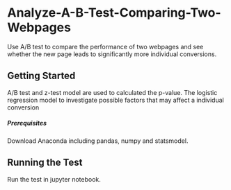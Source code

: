 # Analyze-A-B-Test-Comparing-Two-Webpages
Use A/B test to compare the performance of two webpages and see whether the new page leads to significantly more individual conversions. 

## Getting Started 
A/B test and z-test model are used to calculated the p-value. The logistic regression model to investigate possible factors that may affect a individual conversion

##### Prerequisites 
Download Anaconda including pandas, numpy and statsmodel. 

## Running the Test 
Run the test in jupyter notebook. 
